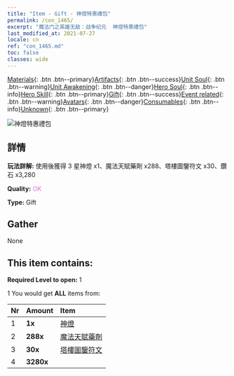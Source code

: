 ```yaml
---
title: "Item - Gift - 神燈特惠禮包"
permalink: /con_1465/
excerpt: "魔法门之英雄无敌：战争纪元  神燈特惠禮包"
last_modified_at: 2021-07-27
locale: cn
ref: "con_1465.md"
toc: false
classes: wide
---
```

 [Materials](/ItemsCN/){: .btn .btn--primary}[Artifacts](/ItemsCN/Artifacts/){: .btn .btn--success}[Unit Soul](/ItemsCN/UnitSoul/){: .btn .btn--warning}[Unit Awakening](/ItemsCN/UnitAwakening/){: .btn .btn--danger}[Hero Soul](/ItemsCN/HeroSoul/){: .btn .btn--info}[Hero Skill](/ItemsCN/HeroSkill/){: .btn .btn--primary}[Gift](/ItemsCN/Gift/){: .btn .btn--success}[Event related](/ItemsCN/Events/){: .btn .btn--warning}[Avatars](/ItemsCN/Avatars/){: .btn .btn--danger}[Consumables](/ItemsCN/Consumables/){: .btn .btn--info}[Unknown](/ItemsCN/Unknown/){: .btn .btn--primary}

 ![神燈特惠禮包](/images/t/i_907079.png)

## 詳情
 **玩法詳解:** 使用後獲得 3 星神燈 x1、魔法天賦藥劑 x288、塔樓圖鑒符文 x30、鑽石 x3,280

 **Quality:** <span style="color: #DA70D6">OK</span>

 **Type:** Gift

## Gather

  None

## This item contains:

 **Required Level to open:** 1

 1 You would get **ALL** items  from:

  | Nr | Amount |     Item    |
  |:---|:-------|:------------|
  | 1 |  **1x** | [神燈](/cn/units/Genie/) |  | 
  | 2 |  **288x** | [魔法天賦藥劑](/cn/Items/con_790/) |  | 
  | 3 |  **30x** | [塔樓圖鑒符文](/cn/Items/con_785/) |  | 
  | 4 |  **3280x** | <i class="fas fa-gem"/> |  | 
